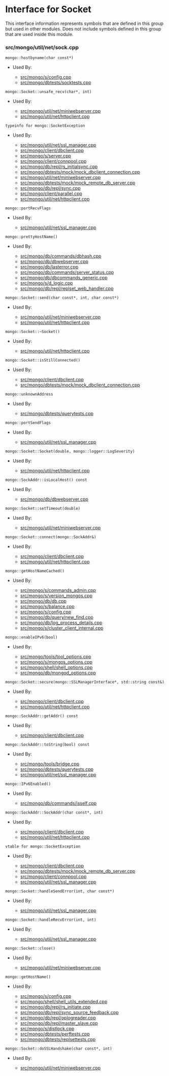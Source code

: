 
# Interface for Socket
This interface information represents symbols that are defined in this group but used in other modules.  Does not include symbols defined in this group that are used inside this module.

### src/mongo/util/net/sock.cpp

<div></div>

    mongo::hostbyname(char const*)

- Used By:

    - [src/mongo/s/config.cpp](../../../../sharding/sharding)
    - [src/mongo/dbtests/socktests.cpp](../../../../tests/unit\_tests)

<div></div>

    mongo::Socket::unsafe_recv(char*, int)

- Used By:

    - [src/mongo/util/net/miniwebserver.cpp](../../../../network/web\_server)
    - [src/mongo/util/net/httpclient.cpp](../../../../network/rest\_client)

<div></div>

    typeinfo for mongo::SocketException

- Used By:

    - [src/mongo/util/net/ssl\_manager.cpp](../../../../network/ssl)
    - [src/mongo/client/dbclient.cpp](../../../../network/cpp\_client\_driver)
    - [src/mongo/s/server.cpp](../../../../process\_management/mongos\_and\_mongod\_mains)
    - [src/mongo/client/connpool.cpp](../../../../network/cpp\_client\_driver)
    - [src/mongo/db/repl/rs\_initialsync.cpp](../../../../replication/replication)
    - [src/mongo/dbtests/mock/mock\_dbclient\_connection.cpp](../../../../tests/unit\_tests)
    - [src/mongo/util/net/miniwebserver.cpp](../../../../network/web\_server)
    - [src/mongo/dbtests/mock/mock\_remote\_db\_server.cpp](../../../../tests/unit\_tests)
    - [src/mongo/db/repl/sync.cpp](../../../../replication/replication)
    - [src/mongo/client/parallel.cpp](../../../../network/cpp\_client\_driver)
    - [src/mongo/util/net/httpclient.cpp](../../../../network/rest\_client)

<div></div>

    mongo::portRecvFlags

- Used By:

    - [src/mongo/util/net/ssl\_manager.cpp](../../../../network/ssl)

<div></div>

    mongo::prettyHostName()

- Used By:

    - [src/mongo/db/commands/dbhash.cpp](../../../../queries/database\_commands)
    - [src/mongo/db/dbwebserver.cpp](../../../../network/web\_server)
    - [src/mongo/db/lasterror.cpp](../../../../network/cpp\_client\_driver)
    - [src/mongo/db/commands/server\_status.cpp](../../../../queries/database\_commands)
    - [src/mongo/db/dbcommands\_generic.cpp](../../../../queries/database\_commands)
    - [src/mongo/s/d\_logic.cpp](../../../../sharding/writeback\_listener)
    - [src/mongo/db/repl/replset\_web\_handler.cpp](../../../../replication/replication)

<div></div>

    mongo::Socket::send(char const*, int, char const*)

- Used By:

    - [src/mongo/util/net/miniwebserver.cpp](../../../../network/web\_server)
    - [src/mongo/util/net/httpclient.cpp](../../../../network/rest\_client)

<div></div>

    mongo::Socket::~Socket()

- Used By:

    - [src/mongo/util/net/httpclient.cpp](../../../../network/rest\_client)

<div></div>

    mongo::Socket::isStillConnected()

- Used By:

    - [src/mongo/client/dbclient.cpp](../../../../network/cpp\_client\_driver)
    - [src/mongo/dbtests/mock/mock\_dbclient\_connection.cpp](../../../../tests/unit\_tests)

<div></div>

    mongo::unknownAddress

- Used By:

    - [src/mongo/dbtests/querytests.cpp](../../../../tests/unit\_tests)

<div></div>

    mongo::portSendFlags

- Used By:

    - [src/mongo/util/net/ssl\_manager.cpp](../../../../network/ssl)

<div></div>

    mongo::Socket::Socket(double, mongo::logger::LogSeverity)

- Used By:

    - [src/mongo/util/net/httpclient.cpp](../../../../network/rest\_client)

<div></div>

    mongo::SockAddr::isLocalHost() const

- Used By:

    - [src/mongo/db/dbwebserver.cpp](../../../../network/web\_server)

<div></div>

    mongo::Socket::setTimeout(double)

- Used By:

    - [src/mongo/util/net/miniwebserver.cpp](../../../../network/web\_server)

<div></div>

    mongo::Socket::connect(mongo::SockAddr&)

- Used By:

    - [src/mongo/client/dbclient.cpp](../../../../network/cpp\_client\_driver)
    - [src/mongo/util/net/httpclient.cpp](../../../../network/rest\_client)

<div></div>

    mongo::getHostNameCached()

- Used By:

    - [src/mongo/s/commands\_admin.cpp](../../../../sharding/sharding)
    - [src/mongo/s/version\_mongos.cpp](../../../../sharding/sharding)
    - [src/mongo/db/db.cpp](../../../../process\_management/mongos\_and\_mongod\_mains)
    - [src/mongo/s/balance.cpp](../../../../sharding/sharding)
    - [src/mongo/s/config.cpp](../../../../sharding/sharding)
    - [src/mongo/db/query/new\_find.cpp](../../../../queries/core\_query\_system)
    - [src/mongo/db/log\_process\_details.cpp](../../../../process\_management/logging\_system)
    - [src/mongo/s/cluster\_client\_internal.cpp](../../../../sharding/sharding)

<div></div>

    mongo::enableIPv6(bool)

- Used By:

    - [src/mongo/tools/tool\_options.cpp](../../../../tools/tools)
    - [src/mongo/s/mongos\_options.cpp](../../../../process\_management/mongos\_and\_mongod\_mains)
    - [src/mongo/shell/shell\_options.cpp](../../../../mongo\_shell/mongo\_shell)
    - [src/mongo/db/mongod\_options.cpp](../../../../process\_management/mongos\_and\_mongod\_mains)

<div></div>

    mongo::Socket::secure(mongo::SSLManagerInterface*, std::string const&)

- Used By:

    - [src/mongo/client/dbclient.cpp](../../../../network/cpp\_client\_driver)
    - [src/mongo/util/net/httpclient.cpp](../../../../network/rest\_client)

<div></div>

    mongo::SockAddr::getAddr() const

- Used By:

    - [src/mongo/client/dbclient.cpp](../../../../network/cpp\_client\_driver)

<div></div>

    mongo::SockAddr::toString(bool) const

- Used By:

    - [src/mongo/tools/bridge.cpp](../../../../tools/tools)
    - [src/mongo/dbtests/querytests.cpp](../../../../tests/unit\_tests)
    - [src/mongo/util/net/ssl\_manager.cpp](../../../../network/ssl)

<div></div>

    mongo::IPv6Enabled()

- Used By:

    - [src/mongo/db/commands/isself.cpp](../../../../queries/database\_commands)

<div></div>

    mongo::SockAddr::SockAddr(char const*, int)

- Used By:

    - [src/mongo/client/dbclient.cpp](../../../../network/cpp\_client\_driver)
    - [src/mongo/util/net/httpclient.cpp](../../../../network/rest\_client)

<div></div>

    vtable for mongo::SocketException

- Used By:

    - [src/mongo/client/dbclient.cpp](../../../../network/cpp\_client\_driver)
    - [src/mongo/dbtests/mock/mock\_remote\_db\_server.cpp](../../../../tests/unit\_tests)
    - [src/mongo/client/connpool.cpp](../../../../network/cpp\_client\_driver)
    - [src/mongo/util/net/ssl\_manager.cpp](../../../../network/ssl)

<div></div>

    mongo::Socket::handleSendError(int, char const*)

- Used By:

    - [src/mongo/util/net/ssl\_manager.cpp](../../../../network/ssl)

<div></div>

    mongo::Socket::handleRecvError(int, int)

- Used By:

    - [src/mongo/util/net/ssl\_manager.cpp](../../../../network/ssl)

<div></div>

    mongo::Socket::close()

- Used By:

    - [src/mongo/util/net/miniwebserver.cpp](../../../../network/web\_server)

<div></div>

    mongo::getHostName()

- Used By:

    - [src/mongo/s/config.cpp](../../../../sharding/sharding)
    - [src/mongo/shell/shell\_utils\_extended.cpp](../../../../mongo\_shell/mongo\_shell)
    - [src/mongo/db/repl/rs\_initiate.cpp](../../../../replication/replication)
    - [src/mongo/db/repl/sync\_source\_feedback.cpp](../../../../replication/replication)
    - [src/mongo/db/repl/oplogreader.cpp](../../../../replication/replication)
    - [src/mongo/db/repl/master\_slave.cpp](../../../../replication/replication)
    - [src/mongo/s/distlock.cpp](../../../../sharding/sharding)
    - [src/mongo/dbtests/perftests.cpp](../../../../tests/unit\_tests)
    - [src/mongo/dbtests/replsettests.cpp](../../../../tests/unit\_tests)

<div></div>

    mongo::Socket::doSSLHandshake(char const*, int)

- Used By:

    - [src/mongo/util/net/miniwebserver.cpp](../../../../network/web\_server)
